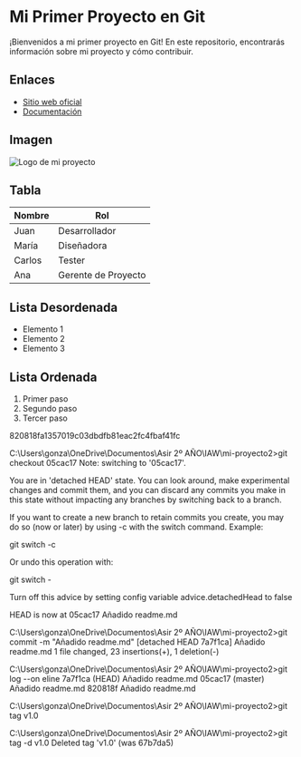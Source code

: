 # Mi Primer Proyecto en Git

¡Bienvenidos a mi primer proyecto en Git! En este repositorio, encontrarás información sobre mi proyecto y cómo contribuir.

## Enlaces
- [Sitio web oficial](https://www.ejemplodeproyecto.com)
- [Documentación](https://www.ejemplodeproyecto.com/docs)

## Imagen
![Logo de mi proyecto](https://www.ejemplodeproyecto.com/logo.png)

## Tabla
| Nombre     | Rol            |
|------------|----------------|
| Juan       | Desarrollador  |
| María      | Diseñadora     |
| Carlos     | Tester         |
| Ana        | Gerente de Proyecto |

## Lista Desordenada
- Elemento 1
- Elemento 2
- Elemento 3

## Lista Ordenada
1. Primer paso
2. Segundo paso
3. Tercer paso


820818fa1357019c03dbdfb81eac2fc4fbaf41fc


C:\Users\gonza\OneDrive\Documentos\Asir 2º AÑO\IAW\mi-proyecto2>git checkout
 05cac17
Note: switching to '05cac17'.

You are in 'detached HEAD' state. You can look around, make experimental
changes and commit them, and you can discard any commits you make in this
state without impacting any branches by switching back to a branch.

If you want to create a new branch to retain commits you create, you may
do so (now or later) by using -c with the switch command. Example:

  git switch -c <new-branch-name>

Or undo this operation with:

  git switch -

Turn off this advice by setting config variable advice.detachedHead to false

HEAD is now at 05cac17 Añadido readme.md

C:\Users\gonza\OneDrive\Documentos\Asir 2º AÑO\IAW\mi-proyecto2>git commit -m "Añadido readme.md"
[detached HEAD 7a7f1ca] Añadido readme.md
 1 file changed, 23 insertions(+), 1 deletion(-)

C:\Users\gonza\OneDrive\Documentos\Asir 2º AÑO\IAW\mi-proyecto2>git log --on
eline
7a7f1ca (HEAD) Añadido readme.md
05cac17 (master) Añadido readme.md
820818f Añadido readme.md

C:\Users\gonza\OneDrive\Documentos\Asir 2º AÑO\IAW\mi-proyecto2>git tag v1.0


C:\Users\gonza\OneDrive\Documentos\Asir 2º AÑO\IAW\mi-proyecto2>git tag -d v1.0
Deleted tag 'v1.0' (was 67b7da5)

